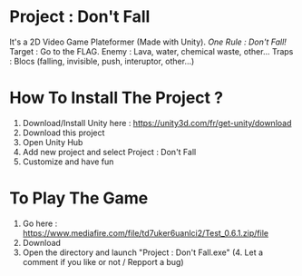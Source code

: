 # Project : Don't Fall
It's a 2D Video Game Plateformer (Made with Unity).
_One Rule : Don't Fall!_
Target : Go to the FLAG.
Enemy : Lava, water, chemical waste, other...
Traps : Blocs (falling, invisible, push, interuptor, other...)



# How To Install The Project ?
1. Download/Install Unity here : https://unity3d.com/fr/get-unity/download
2. Download this project
3. Open Unity Hub
4. Add new project and select Project : Don't Fall
5. Customize and have fun



# To Play The Game
1. Go here : https://www.mediafire.com/file/td7uker6uanlci2/Test_0.6.1.zip/file
2. Download
3. Open the directory and launch "Project : Don't Fall.exe"
(4. Let a comment if you like or not / Repport a bug)
